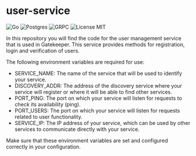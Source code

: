 # user-service

![Go](https://img.shields.io/badge/go-%2300ADD8.svg?style=for-the-badge&logo=go&logoColor=white)
![Postgres](https://img.shields.io/badge/postgres-%23316192.svg?style=for-the-badge&logo=postgresql&logoColor=white)
![GRPC](https://img.shields.io/badge/grpc-2da7b0?style=for-the-badge&logoColor=white)
![License MIT](https://img.shields.io/badge/MIT-aa0000?style=for-the-badge&logoColor=white)

In this repository you will find the code for the user management service that is used in Gatekeeper. This service provides methods for registration, login and verification of users.

The following environment variables are required for use:

* SERVICE_NAME: The name of the service that will be used to identify your service.
* DISCOVERY_ADDR: The address of the discovery service where your service will register or where it will be able to find other services.
* PORT_PING: The port on which your service will listen for requests to check its availability (ping).
* PORT_USERS: The port on which your service will listen for requests related to user functionality.
* SERVICE_IP: The IP address of your service, which can be used by other services to communicate directly with your service.

Make sure that these environment variables are set and configured correctly in your configuration.
